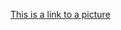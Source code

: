 [This is a link to a picture](https://www.google.com/url?sa=i&url=https%3A%2F%2Fwww.thephotoargus.com%2Fbeautiful-rose-pictures%2F&psig=AOvVaw12mH-HKiRoOw3mTSHGznNe&ust=1620958449241000&source=images&cd=vfe&ved=0CAIQjRxqFwoTCJC5vPjKxfACFQAAAAAdAAAAABAD)
